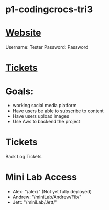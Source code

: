 # p1-codingcrocs-tri3

# [Website](https://unified-ruler-310320.wm.r.appspot.com/)
Username: Tester
Password: Password

# [Tickets](https://github.com/alextitov19/p1-codingcrocs-tri3/projects/1)

# Goals:
- working social media platform
- Have users be able to subscribe to content
- Have users upload images
- Use Aws to backend the project

# Tickets
 Back Log Tickets 
 
# Mini Lab Access
- Alex: "/alex/" (Not yet fully deployed)
- Andrew: "/miniLab/Andrew/Fib/"
- Jett: "/miniLab/Jett/"
